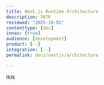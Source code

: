 ```yaml
---
title: Next.js Runtime Architecture
description: TKTK
reviewed: "2025-10-01"
contenttype: [doc]
innav: [true]
audience: [development]
product: [--]
integration: [--]
permalink: docs/nextjs/architecture

---
```


<Partial file="nextjs-pre-ga.md" />

tktk
